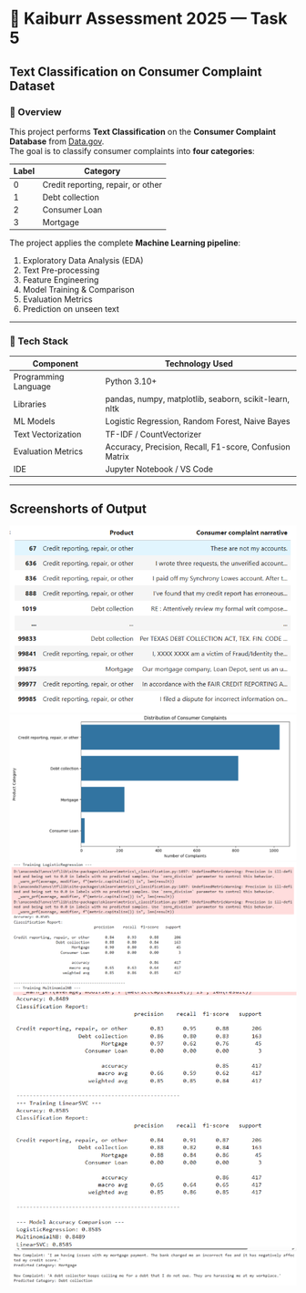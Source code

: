 # 🤖 Kaiburr Assessment 2025 — Task 5  
## Text Classification on Consumer Complaint Dataset

### 📘 Overview
This project performs **Text Classification** on the **Consumer Complaint Database** from [Data.gov](https://catalog.data.gov/dataset/consumer-complaint-database).  
The goal is to classify consumer complaints into **four categories**:

| Label | Category |
|--------|-----------|
| 0 | Credit reporting, repair, or other |
| 1 | Debt collection |
| 2 | Consumer Loan |
| 3 | Mortgage |

The project applies the complete **Machine Learning pipeline**:
1. Exploratory Data Analysis (EDA)  
2. Text Pre-processing  
3. Feature Engineering  
4. Model Training & Comparison  
5. Evaluation Metrics  
6. Prediction on unseen text  

---

### 🧠 Tech Stack
| Component | Technology Used |
|------------|-----------------|
| Programming Language | Python 3.10+ |
| Libraries | pandas, numpy, matplotlib, seaborn, scikit-learn, nltk |
| ML Models | Logistic Regression, Random Forest, Naive Bayes |
| Text Vectorization | TF-IDF / CountVectorizer |
| Evaluation Metrics | Accuracy, Precision, Recall, F1-score, Confusion Matrix |
| IDE | Jupyter Notebook / VS Code |

---


## Screenshorts of Output

![Data](1.png)
![Distribution](2.png) 
![Accuracy](3.png) 
![Accuracy](4.png) 
![Predictions](5.png) 
